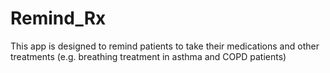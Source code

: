 # Remind_Rx
This app is designed to remind patients to take their medications and other treatments (e.g. breathing treatment in asthma and COPD patients)

